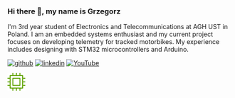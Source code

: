 ### Hi there 👋, my name is Grzegorz
 I'm 3rd year student of Electronics and Telecommunications at AGH UST in Poland. I am an embedded systems enthusiast and my current project focuses on developing telemetry for tracked motorbikes. My experience includes designing with STM32 microcontrollers and Arduino.


[<img src='https://cdn.jsdelivr.net/npm/simple-icons@3.0.1/icons/github.svg' alt='github' height='40'>](https://github.com/grzeniux)  [<img src='https://cdn.jsdelivr.net/npm/simple-icons@3.0.1/icons/linkedin.svg' alt='linkedin' height='40'>](https://www.linkedin.com/in/gpustelnik/)  [<img src='https://cdn.jsdelivr.net/npm/simple-icons@3.0.1/icons/youtube.svg' alt='YouTube' height='40'>](https://www.youtube.com/channel/UChZ_MKlDBVVF6zyxr7hbwjQ)  

<a href='https://docs.github.com/en/developers'><img src='https://raw.githubusercontent.com/acervenky/animated-github-badges/master/assets/devbadge.gif' width='40' height='40'></a> 

